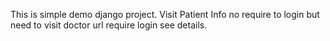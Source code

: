 This is simple demo django project.
Visit Patient Info no require to login but need to visit doctor url require login see details.
